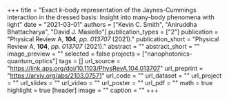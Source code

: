 +++
title = "Exact $k$-body representation of the Jaynes-Cummings interaction in the dressed basis: Insight into many-body phenomena with light"
date = "2021-03-01"
authors = ["Kevin C. Smith", "Aniruddha Bhattacharya", "David J. Masiello"]
publication_types = ["2"]
publication = "Physical Review A, **104**, *pp. 013707* (2021)."
publication_short = "Physical Review A, **104**, *pp. 013707* (2021)."
abstract = ""
abstract_short = ""
image_preview = ""
selected = false
projects = ["nanophotonics-quantum_optics"]
tags = []
url_source = "https://link.aps.org/doi/10.1103/PhysRevA.104.013707"
url_preprint = "https://arxiv.org/abs/2103.07571"
url_code = ""
url_dataset = ""
url_project = ""
url_slides = ""
url_video = ""
url_poster = ""
url_pdf = ""
math = true
highlight = true
[header]
image = ""
caption = ""
+++